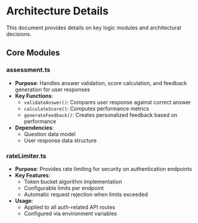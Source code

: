 # Architecture Details

This document provides details on key logic modules and architectural decisions.

## Core Modules

### assessment.ts
- **Purpose**: Handles answer validation, score calculation, and feedback generation for user responses
- **Key Functions**:
  - `validateAnswer()`: Compares user response against correct answer
  - `calculateScore()`: Computes performance metrics
  - `generateFeedback()`: Creates personalized feedback based on performance
- **Dependencies**:
  - Question data model
  - User response data structure

### rateLimiter.ts
- **Purpose**: Provides rate limiting for security on authentication endpoints
- **Key Features**:
  - Token bucket algorithm implementation
  - Configurable limits per endpoint
  - Automatic request rejection when limits exceeded
- **Usage**:
  - Applied to all auth-related API routes
  - Configured via environment variables

<!-- Module documentation will be added here following the template below:

### module-name.ts
- **Purpose**:
- **Key Functions**:
- **Dependencies**:
-->